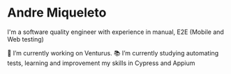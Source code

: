 # Andre Miqueleto

I'm a software quality engineer with experience in manual, E2E (Mobile and Web testing)

🔭 I’m currently working on Venturus.
📚 I’m currently studying automating tests, learning and improvement my skills in Cypress and Appium
